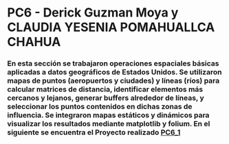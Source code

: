 # PC6 - Derick Guzman Moya y CLAUDIA YESENIA POMAHUALLCA CHAHUA
### En esta sección se trabajaron operaciones espaciales básicas aplicadas a datos geográficos de Estados Unidos. Se utilizaron mapas de puntos (aeropuertos y ciudades) y líneas (ríos) para calcular matrices de distancia, identificar elementos más cercanos y lejanos, generar buffers alrededor de líneas, y seleccionar los puntos contenidos en dichas zonas de influencia. Se integraron mapas estáticos y dinámicos para visualizar los resultados mediante matplotlib y folium. En el siguiente se encuentra el Proyecto realizado [PC6_1](https://derick047.github.io/PC6/)
